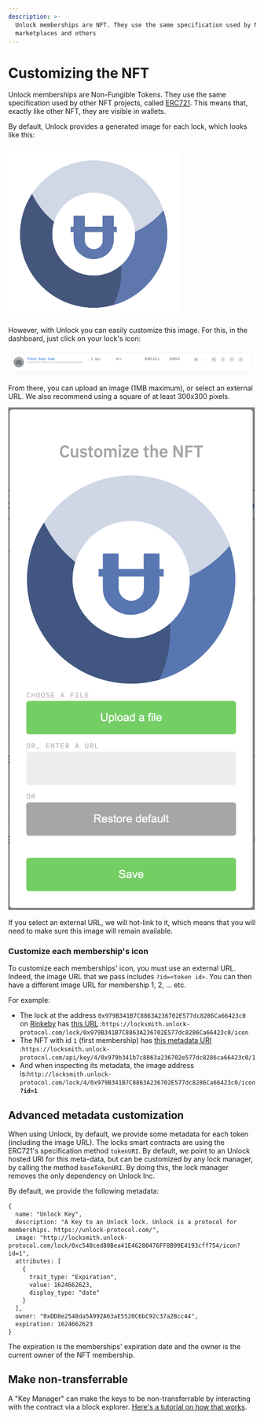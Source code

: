 ```yaml
---
description: >-
  Unlock memberships are NFT. They use the same specification used by NFT
  marketplaces and others
---
```


# Customizing the NFT

Unlock memberships are Non-Fungible Tokens. They use the same specification used by other NFT projects, called [ERC721](http://erc721.org). This means that, exactly like other NFT, they are visible in wallets.

By default, Unlock provides a generated image for each lock, which looks like this:

![Example of generate logo image](../.gitbook/assets/logo-example.png)

However, with Unlock you can easily customize this image. For this, in the dashboard, just click on your lock's icon:

![When hovered, you can click the camera to customize the image](../.gitbook/assets/image-lock-dashboard.png)

From there, you can upload an image (1MB maximum), or select an external URL. We also recommend using a square of at least 300x300 pixels.

![](../.gitbook/assets/image23.png)

If you select an external URL, we will hot-link to it, which means that you will need to make sure this image will remain available.

### Customize each membership's icon

To customize each memberships' icon, you must use an external URL. Indeed, the image URL that we pass includes `?id=<token id>`. You can then have a different image URL for membership 1, 2, ... etc.

For example:

* The lock at the address `0x979B341B7C8863A236702E577dc8286Ca66423c0` on [Rinkeby](https://rinkeby.etherscan.io/address/0x979B341B7C8863A236702E577dc8286Ca66423c0) has [this URL](https://locksmith.unlock-protocol.com/lock/0x979B341B7C8863A236702E577dc8286Ca66423c0/icon) :`https://locksmith.unlock-protocol.com/lock/0x979B341B7C8863A236702E577dc8286Ca66423c0/icon`
* The NFT with id `1` (first membership) has [this metadata URI](https://rinkeby.locksmith.unlock-protocol.com/api/key/0x979b341b7c8863a236702e577dc8286ca66423c0/1) :`https://locksmith.unlock-protocol.com/api/key/4/0x979b341b7c8863a236702e577dc8286ca66423c0/1`
* And when inspecting its metadata, the image address is:`http://locksmith.unlock-protocol.com/lock/4/0x979B341B7C8863A236702E577dc8286Ca66423c0/icon`**`?id=1`**

## Advanced metadata customization

When using Unlock, by default, we provide some metadata for each token (including the image URL). The locks smart contracts are using the ERC721's specification method `tokenURI`. By default, we point to an Unlock hosted URI for this meta-data, but can be customized by any lock manager, by calling the method `baseTokenURI`. By doing this, the lock manager removes the only dependency on Unlock Inc.

By default, we provide the following metadata:

```
{
  name: "Unlock Key",
  description: "A Key to an Unlock lock. Unlock is a protocol for memberships. https://unlock-protocol.com/",
  image: "http://locksmith.unlock-protocol.com/lock/0xc540ced80Bea41E46280476FF8B99E4193cff754/icon?id=1",
  attributes: [
    {
      trait_type: "Expiration",
      value: 1624662623,
      display_type: "date"
    }
  ],
  owner: "0xDD8e2548da5A992A63aE5520C6bC92c37a2Bcc44",
  expiration: 1624662623
}
```

The expiration is the memberships' expiration date and the owner is the current owner of the NFT membership.

## Make non-transferrable

A "Key Manager" can make the keys to be non-transferrable by interacting with the contract via a block explorer. [Here's a tutorial on how that works](https://docs.unlock-protocol.com/creators/tutorials-1/how-to-make-keys-non-transferrable).
